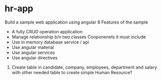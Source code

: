 # hr-app
Build a sample web application using angular 8
Features of the sample
 - A fully CRUD operation application
 - Manage relationship b/n two classes
Conponenets it must include
 - Use in memory database service / api
 - Use angular material
 - Use angular services
 - Use angular directives
1. Create table in candidate, company, employees, department and salary with other needed table to create simple Human Resource?

